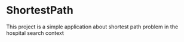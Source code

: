 # ShortestPath
This project is a simple application about shortest path problem in the hospital search context
